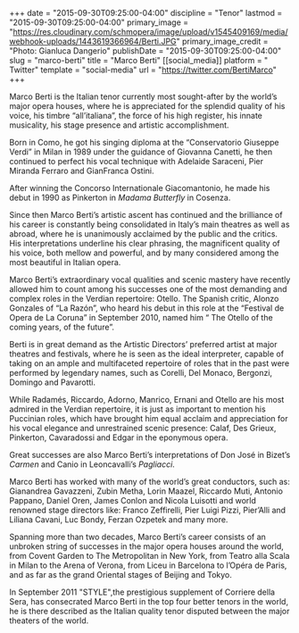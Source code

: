 +++
date = "2015-09-30T09:25:00-04:00"
discipline = "Tenor"
lastmod = "2015-09-30T09:25:00-04:00"
primary_image = "https://res.cloudinary.com/schmopera/image/upload/v1545409169/media/webhook-uploads/1443619366964/Berti.JPG"
primary_image_credit = "Photo: Gianluca Dangerio"
publishDate = "2015-09-30T09:25:00-04:00"
slug = "marco-berti"
title = "Marco Berti"
[[social_media]]
platform = " Twitter"
template = "social-media"
url = "https://twitter.com/BertiMarco"
+++

Marco Berti is the Italian tenor currently most sought-after by the world’s major opera houses, where he is appreciated for the splendid quality of his voice, his timbre “all’italiana”, the force of his high register, his innate musicality, his stage presence and artistic accomplishment.

Born in Como, he got his singing diploma at the “Conservatorio Giuseppe Verdi” in Milan in 1989 under the guidance of Giovanna Canetti, he then continued to perfect his vocal technique with Adelaide Saraceni, Pier Miranda Ferraro and GianFranca Ostini.

After winning the Concorso Internationale Giacomantonio, he made his debut in 1990 as Pinkerton in *Madama Butterfly* in Cosenza.

Since then Marco Berti’s artistic ascent has continued and the brilliance of his career is constantly being consolidated in Italy’s main theatres as well as abroad, where he is unanimously acclaimed by the public and the critics. His interpretations underline his clear phrasing, the magnificent quality of his voice, both mellow and powerful, and by many considered among the most beautiful in Italian opera.

Marco Berti’s extraordinary vocal qualities and scenic mastery have recently allowed him to count among his successes one of the most demanding and complex roles in the Verdian repertoire: Otello. The Spanish critic, Alonzo Gonzales of “La Razón”, who heard his debut in this role at the “Festival de Opera de La Coruna” in September 2010, named him “ The Otello of the coming years, of the future”.

Berti is in great demand as the Artistic Directors’ preferred artist at major theatres and festivals, where he is seen as the ideal interpreter, capable of taking on an ample and multifaceted repertoire of roles that in the past were performed by legendary names, such as Corelli, Del Monaco, Bergonzi, Domingo and Pavarotti.

While Radamés, Riccardo, Adorno, Manrico, Ernani and Otello are his most admired in the Verdian repertoire, it is just as important to mention his Puccinian roles, which have brought him equal acclaim and appreciation for his vocal elegance and unrestrained scenic presence: Calaf, Des Grieux, Pinkerton, Cavaradossi and Edgar in the eponymous opera.

Great successes are also Marco Berti’s interpretations of Don José in Bizet’s *Carmen* and Canio in Leoncavalli’s *Pagliacci*.

Marco Berti has worked with many of the world’s great conductors, such as: Gianandrea Gavazzeni, Zubin Metha, Lorin Maazel, Riccardo Muti, Antonio Pappano, Daniel Oren, James Conlon and Nicola Luisotti and world renowned stage directors like: Franco Zeffirelli, Pier Luigi Pizzi, Pier’Alli and Liliana Cavani, Luc Bondy, Ferzan Ozpetek and many more.

Spanning more than two decades, Marco Berti’s career consists of an unbroken string of successes in the major opera houses around the world, from Covent Garden to The Metropolitan in New York, from Teatro alla Scala in Milan to the Arena of Verona, from Liceu in Barcelona to l’Opéra de Paris, and as far as the grand Oriental stages of Beijing and Tokyo.

In September 2011 "STYLE",the prestigious supplement of Corriere della Sera, has consecrated Marco Berti in the top four better tenors in the world, he is  there described as the Italian quality tenor  disputed between the major theaters of the world.

